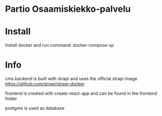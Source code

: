 # Partio Osaamiskiekko-palvelu

# Install

Install docker and run command: docker-compose up

# Info

cms backend is built with strapi and uses the official strapi image https://github.com/strapi/strapi-docker

frontend is created with create-react-app and can be found in the frontend folder

postgres is used as database